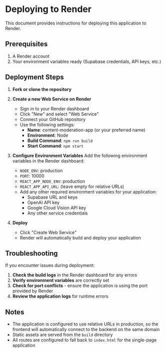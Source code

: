 # Deploying to Render

This document provides instructions for deploying this application to Render.

## Prerequisites

1. A Render account
2. Your environment variables ready (Supabase credentials, API keys, etc.)

## Deployment Steps

1. **Fork or clone the repository**

2. **Create a new Web Service on Render**
   - Sign in to your Render dashboard
   - Click "New" and select "Web Service"
   - Connect your GitHub repository
   - Use the following settings:
     - **Name**: content-moderation-app (or your preferred name)
     - **Environment**: Node
     - **Build Command**: `npm run build`
     - **Start Command**: `npm start`

3. **Configure Environment Variables**
   Add the following environment variables in the Render dashboard:
   - `NODE_ENV`: production
   - `PORT`: 10000
   - `REACT_APP_NODE_ENV`: production
   - `REACT_APP_API_URL`: (leave empty for relative URLs)
   - Add any other required environment variables for your application:
     - Supabase URL and keys
     - OpenAI API key
     - Google Cloud Vision API key
     - Any other service credentials

4. **Deploy**
   - Click "Create Web Service"
   - Render will automatically build and deploy your application

## Troubleshooting

If you encounter issues during deployment:

1. **Check the build logs** in the Render dashboard for any errors
2. **Verify environment variables** are correctly set
3. **Check for port conflicts** - ensure the application is using the port provided by Render
4. **Review the application logs** for runtime errors

## Notes

- The application is configured to use relative URLs in production, so the frontend will automatically connect to the backend on the same domain
- Static assets are served from the `build` directory
- All routes are configured to fall back to `index.html` for the single-page application